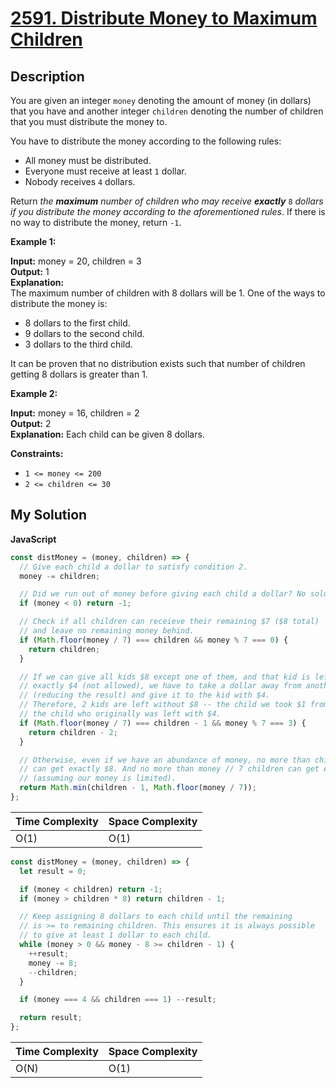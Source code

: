 # [2591. Distribute Money to Maximum Children](https://leetcode.com/problems/distribute-money-to-maximum-children)

## Description

You are given an integer `money` denoting the amount of money (in dollars) that you have and another integer `children` denoting the number of children that you must distribute the money to.

You have to distribute the money according to the following rules:

- All money must be distributed.
- Everyone must receive at least `1` dollar.
- Nobody receives `4` dollars.

Return _the **maximum** number of children who may receive **exactly**_ `8` _dollars if you distribute the money according to the aforementioned rules_. If there is no way to distribute the money, return `-1`.

**Example 1:**

**Input:** money = 20, children = 3  
**Output:** 1  
**Explanation:**  
The maximum number of children with 8 dollars will be 1. One of the ways to distribute the money is:

- 8 dollars to the first child.
- 9 dollars to the second child.
- 3 dollars to the third child.

It can be proven that no distribution exists such that number of children getting 8 dollars is greater than 1.

**Example 2:**

**Input:** money = 16, children = 2  
**Output:** 2  
**Explanation:** Each child can be given 8 dollars.

**Constraints:**

- `1 <= money <= 200`
- `2 <= children <= 30`

## My Solution

**JavaScript**

```js
const distMoney = (money, children) => {
  // Give each child a dollar to satisfy condition 2.
  money -= children;

  // Did we run out of money before giving each child a dollar? No solution!
  if (money < 0) return -1;

  // Check if all children can receieve their remaining $7 ($8 total)
  // and leave no remaining money behind.
  if (Math.floor(money / 7) === children && money % 7 === 0) {
    return children;
  }

  // If we can give all kids $8 except one of them, and that kid is left with
  // exactly $4 (not allowed), we have to take a dollar away from another kid
  // (reducing the result) and give it to the kid with $4.
  // Therefore, 2 kids are left without $8 -- the child we took $1 from and
  // the child who originally was left with $4.
  if (Math.floor(money / 7) === children - 1 && money % 7 === 3) {
    return children - 2;
  }

  // Otherwise, even if we have an abundance of money, no more than children - 1
  // can get exactly $8. And no more than money // 7 children can get exactly $8
  // (assuming our money is limited).
  return Math.min(children - 1, Math.floor(money / 7));
};
```

| Time Complexity | Space Complexity |
| --------------- | ---------------- |
| O(1)            | O(1)             |

```js
const distMoney = (money, children) => {
  let result = 0;

  if (money < children) return -1;
  if (money > children * 8) return children - 1;

  // Keep assigning 8 dollars to each child until the remaining
  // is >= to remaining children. This ensures it is always possible
  // to give at least 1 dollar to each child.
  while (money > 0 && money - 8 >= children - 1) {
    ++result;
    money -= 8;
    --children;
  }

  if (money === 4 && children === 1) --result;

  return result;
};
```

| Time Complexity | Space Complexity |
| --------------- | ---------------- |
| O(N)            | O(1)             |
